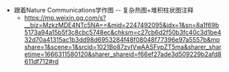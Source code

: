 - 跟着Nature Communications学作图 -- 复杂热图+堆积柱状图注释
  - https://mp.weixin.qq.com/s?__biz=MzkzMDE4NTc5NA==&mid=2247492095&idx=1&sn=8a1f69b5173a94a15b5f3c8cbc5748ec&chksm=c27cb6d2f50b3fc40c3d1be432d70a41315ac1b3dd98d6953284f48f08048f77396e97a5557b&mpshare=1&scene=1&srcid=1021Bo87zvIVwAASFvpZT5ma&sharer_sharetime=1666311580120&sharer_shareid=f66ef27ade3d509229b2afd8611df712#rd